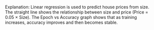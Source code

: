 Explanation:
Linear regression is used to predict house prices from size. The straight line shows the relationship between size and price (Price = 0.05 × Size). The Epoch vs Accuracy graph shows that as training increases, accuracy improves and then becomes stable.

